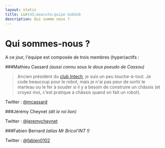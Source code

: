 ```yaml
---
layout: static
title: L&#145;&eacute;quipe GobGob
description: Qui somme nous ?
---
```


# Qui sommes-nous ?

A ce jour, l'équipe est composée de trois membres (hyper)actifs :

###Mathieu Cassard
*(aussi connu sous le doux pseudo de Cassou)*

>Ancien président du [club Intech](http://www.club-intech.fr/), je suis un peu touche-à-tout. 
>Je code beaucoup pour le robot, mais je n'ai pas peur de sortir le marteau ou le fer à souder si il y a besoin de construire un châssis (et croyez moi, c'est pratique a châssis quand on fait un robot).

Twitter : [@mcassard](https://twitter.com/mcassard)

###Jérémy Cheynet
*(dit le roi lion)*

Twitter : [@jeremycheynet](https://twitter.com/jeremycheynet)

###Fabien Bernard
*(alias Mr Bricol'INT !)*

Twitter : [@fabien0102](https://twitter.com/fabien0102)
